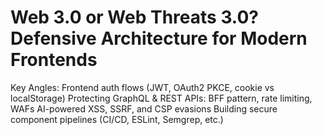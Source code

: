 # Web 3.0 or Web Threats 3.0? Defensive Architecture for Modern Frontends

Key Angles:
Frontend auth flows (JWT, OAuth2 PKCE, cookie vs localStorage)
Protecting GraphQL & REST APIs: BFF pattern, rate limiting, WAFs
AI-powered XSS, SSRF, and CSP evasions
Building secure component pipelines (CI/CD, ESLint, Semgrep, etc.)
